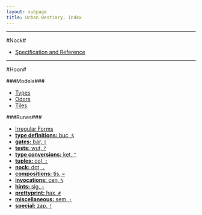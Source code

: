 ```yaml
---
layout: subpage
title: Urban Bestiary, Index
---
```


---

#Nock#

+ [Specification and Reference](/bestiary/nock/)

---

#Hoon#

###Models###

+ [Types](/bestiary/hoon/type/)
+ [Odors](/bestiary/hoon/odor/)
+ [Tiles](/bestiary/hoon/tile/)

###Runes###

+ [Irregular Forms](/bestiary/hoon/rune/irregular/)
+ [**type definitions:** buc, `$`](/bestiary/hoon/rune/buc/)
+ [**gates:** bar, `|`](/bestiary/hoon/rune/bar/)
+ [**tests:** wut, `?`](/bestiary/hoon/rune/wut/)
+ [**type conversions:** ket, `^`](/bestiary/hoon/rune/ket/)
+ [**tuples:** col, `:`](/bestiary/hoon/rune/col/)
+ [**nock:** dot, `.`](/bestiary/hoon/rune/dot/)
+ [**compositions:** tis, `=`](/bestiary/hoon/rune/tis/)
+ [**invocations:** cen, `%`](/bestiary/hoon/rune/cen/)
+ [**hints:** sig, `~`](/bestiary/hoon/rune/sig/)
+ [**prettyprint:** hax, `#`](/bestiary/hoon/rune/hax/)
+ [**miscellaneous:** sem, `;`](/bestiary/hoon/rune/sem/)
+ [**special:** zap,  `!`](/bestiary/hoon/rune/zap/)




